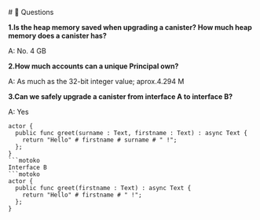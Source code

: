  #<a id="questions"> 🙋 Questions </a>

**1.Is the heap memory saved when upgrading a canister? How much heap memory does a canister has?**

A: No. 4 GB

**2.How much accounts can a unique Principal own?**

A: As much as the 32-bit integer value; aprox.4.294 M

**3.Can we safely upgrade a canister from interface A to interface B?**

A: Yes
```
actor {
  public func greet(surname : Text, firstname : Text) : async Text {
    return "Hello" # firstname # surname # " !";
  };
}
```motoko
Interface B
```motoko
actor {
  public func greet(firstname : Text) : async Text {
    return "Hello" # firstname # " !";
  };
}
```
